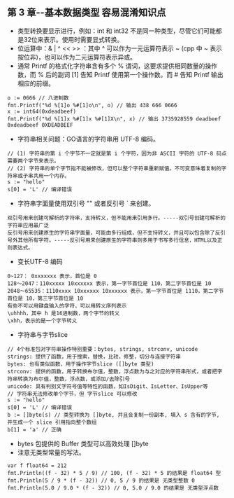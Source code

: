 ## 第 3 章--基本数据类型 容易混淆知识点
* 类型转换要显示进行，例如：int 和 int32 不是同一种类型，尽管它们可能都是32位来表示。使用时需要显式转换。
* 位运算中：& | ^ << >> ：其中 ^ 可以作为一元运算符表示 ~ (cpp 中 ~ 表示 按位非)，也可以作为二元运算符表示异或。
* 通常 Printf 的格式化字符串含有多个 % 谓词，这要求提供相同数量的操作数，而 % 后的副词 [1] 告知 Printf 使用第一个操作数。而 # 告知 Printf 输出相应的前缀。
```
o := 0666 // 八进制数
fmt.Printf("%d %[1]o %#[1]o\n", o) // 输出 438 666 0666
x := int64(0xdeadbeef)
fmt.Printf("%d %[1]x %#[1]x %#[1]X\n", x) // 输出 3735928559 deadbeef 0xdeadbeef 0XDEADBEEF
```
* 字符串相关问题：GO语言的字符串用 UTF-8 编码。
```
// (1) 字符串的第 i 个字节不一定就是第 i 个字符，因为非 ASCII 字符的 UTF-8 码点需要两个字节来表示。
// (2) 字符串的单个字节指不能被修改，但可以整个字符串重新赋值。不可变意味着复制的字符串或子串共用一个内存。
s := "hello"
s[0] = 'L' // 编译错误
```
* 字符串字面量使用双引号 "" 或者反引号 ` 来创建。
```
双引号用来创建可解析的字符串，支持转义，但不能用来引用多行。-----双引号创建可解析的字符串应用最广泛
反引号用来创建原生的字符串字面量，可能由多行组成，但不支持转义，并且可以包含除了反引号外其他所有字符。-----反引号用来创建原生的字符串则多用于书写多行信息，HTML以及正则表达式。
```
* 变长UTF-8 编码
```
0~127： 0xxxxxxx 表示，首位是 0
128～2047：110xxxxx 10xxxxxx 表示，第一字节首位是 110，第二字节首位是 10
2048～65535：1110xxxx 10xxxxxx 10xxxxxx 表示，第一字节首位是 1110，第二字节首位是 10，第三字节首位是 10
有些不可以用键盘输入的字符，可以用转义序列表示
\uhhhh，其中 h 是16进制数，两个字节的转义
\xhh，表示的是一个字节转义
```
* 字符串与字节slice
```
// 4个标准包对字符串操作特别重要：bytes, strings, strconv, unicode
strings: 提供了函数，用于搜索，替换，比较，修整，切分与连接字符串
bytes: 也有类似函数，用于操作字节slice ([]byte 类型)
strconv: 提供的函数，用于转换布尔值，整数，浮点数为与之对应的字符串形式，或者把字符串转换为布尔值，整数，浮点数，或添加/去除引号
unicode: 具有判别文字符号值等特性的函数，如IsDigit、IsLetter、IsUpper等
// 字符串无法修改单个字节，但 字节slice 可以修改
s := "hello"
s[0] = 'L' // 编译错误
b := []byte(s) // 类型转换为 []byte, 并且会复制一份副本, 填入 s 含有的字节, 并生成一个 slice 引用指向整个数组
b[1] = 'a' // 正确
```
* bytes 包提供的 Buffer 类型可以高效处理 []byte
* 注意无类型常量的写法。
```
var f float64 = 212
fmt.Println((f - 32) * 5 / 9) // 100, (f - 32) * 5 的结果是 float64 型
fmt.Println(5 / 9 * (f - 32)) // 0, 5 / 9 的结果是 无类型整数 0
fmt.Println(5.0 / 9.0 * (f - 32)) // 0, 5.0 / 9.0 的结果是 无类型浮点数
```
